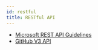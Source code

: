 ```yaml
---
id: restful
title: RESTful API
---
```


- [Microsoft REST API Guidelines](https://github.com/Microsoft/api-guidelines/blob/vNext/Guidelines.md)
- [GitHub V3 API](https://developer.github.com/v3/)
